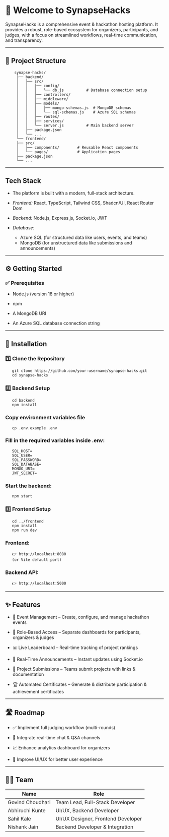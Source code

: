 # 🚀 Welcome to SynapseHacks

SynapseHacks is a comprehensive event & hackathon hosting platform.
It provides a robust, role-based ecosystem for organizers, participants, and judges, with a focus on streamlined workflows, real-time communication, and transparency. 

--- 

## 📂 Project Structure
        synapse-hacks/
         ├── backend/
         │   ├── src/
         │   │   ├── config/
         │   │   │   └── db.js          # Database connection setup
         │   │   ├── controllers/       
         │   │   ├── middleware/        
         │   │   ├── models/
         │   │   │   ├── mongo-schemas.js  # MongoDB schemas
         │   │   │   └── sql-schemas.js    # Azure SQL schemas
         │   │   ├── routes/
         │   │   ├── services/
         │   │   └── server.js          # Main backend server
         │   ├── package.json
         │   └── ...
         └── frontend/
         ├── src/
         │   ├── components/        # Reusable React components
         │   └── pages/             # Application pages
         ├── package.json
         └── ... 

---    

## Tech Stack
- The platform is built with a modern, full-stack architecture.

- *Frontend:* React, TypeScript, Tailwind CSS, Shadcn/UI, React Router Dom

- *Backend:* Node.js, Express.js, Socket.io, JWT

- *Database:* 
   - Azure SQL (for structured data like users, events, and teams) 
   - MongoDB (for unstructured data like submissions and announcements)

--- 

## ⚙️ Getting Started 

### ✅ Prerequisites

- Node.js
 (version 18 or higher)

- npm

- A MongoDB URI

- An Azure SQL database connection string

---

## 🔧 Installation
### 1️⃣ Clone the Repository
       git clone https://github.com/your-username/synapse-hacks.git
       cd synapse-hacks

### 2️⃣ Backend Setup
       cd backend
       npm install

### Copy environment variables file
       cp .env.example .env


### Fill in the required variables inside .env:

       SQL_HOST=
       SQL_USER=
       SQL_PASSWORD=
       SQL_DATABASE=
       MONGO_URI=
       JWT_SECRET=


### Start the backend:

       npm start

### 3️⃣ Frontend Setup
       cd ../frontend
       npm install
       npm run dev


### Frontend: 
       👉 http://localhost:8080
       (or Vite default port)

### Backend API: 
       👉 http://localhost:5000 

---

## ✨ Features

- 🎉 Event Management – Create, configure, and manage hackathon events

- 👥 Role-Based Access – Separate dashboards for participants, organizers & judges

- 📊 Live Leaderboard – Real-time tracking of project rankings

- 📢 Real-Time Announcements – Instant updates using Socket.io

- 📂 Project Submissions – Teams submit projects with links & documentation

- 🏆 Automated Certificates – Generate & distribute participation & achievement certificates

--- 

## 🛣️ Roadmap

- ✅ Implement full judging workflow (multi-rounds)

- 💬 Integrate real-time chat & Q&A channels

- 📈 Enhance analytics dashboard for organizers

- 🎨 Improve UI/UX for better user experience 

---

## 👨‍💻 Team

| Name              | Role                                 |
|-------------------|--------------------------------------|
| Govind Choudhari  | Team Lead, Full-Stack Developer      |
| Abhiruchi Kunte   | UI/UX, Backend Developer             |
| Sahil Kale        | UI/UX Designer, Frontend Developer   |
| Nishank Jain      | Backend Developer & Integration      |
